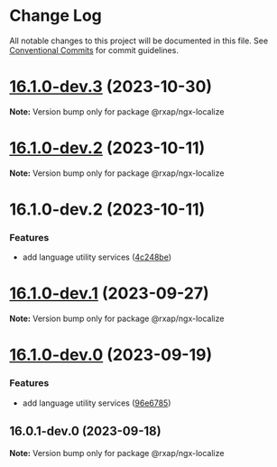 # Change Log

All notable changes to this project will be documented in this file.
See [Conventional Commits](https://conventionalcommits.org) for commit guidelines.

# [16.1.0-dev.3](https://gitlab.com/rxap/packages/compare/@rxap/ngx-localize@16.1.0-dev.2...@rxap/ngx-localize@16.1.0-dev.3) (2023-10-30)

**Note:** Version bump only for package @rxap/ngx-localize

# [16.1.0-dev.2](https://gitlab.com/rxap/packages/compare/@rxap/ngx-localize@16.1.0-dev.2...@rxap/ngx-localize@16.1.0-dev.2) (2023-10-11)

**Note:** Version bump only for package @rxap/ngx-localize

# 16.1.0-dev.2 (2023-10-11)

### Features

- add language utility services ([4c248be](https://gitlab.com/rxap/packages/commit/4c248be9cf00e8e96c859ffa86bff2bd19d4c9f6))

# [16.1.0-dev.1](https://gitlab.com/rxap/packages/compare/@rxap/ngx-localize@16.1.0-dev.0...@rxap/ngx-localize@16.1.0-dev.1) (2023-09-27)

**Note:** Version bump only for package @rxap/ngx-localize

# [16.1.0-dev.0](https://gitlab.com/rxap/packages/compare/@rxap/ngx-localize@16.0.1-dev.0...@rxap/ngx-localize@16.1.0-dev.0) (2023-09-19)

### Features

- add language utility services ([96e6785](https://gitlab.com/rxap/packages/commit/96e67855bfcb27f274393526d1ab81f6d7c2f24a))

## 16.0.1-dev.0 (2023-09-18)

**Note:** Version bump only for package @rxap/ngx-localize

